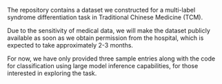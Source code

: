 The repository contains a dataset we constructed for a multi-label syndrome differentiation task in Traditional Chinese Medicine (TCM).

Due to the sensitivity of medical data, we will make the dataset publicly available as soon as we obtain permission from the hospital, which is expected to take approximately 2-3 months.

For now, we have only provided three sample entries along with the code for classification using large model inference capabilities, for those interested in exploring the task.
